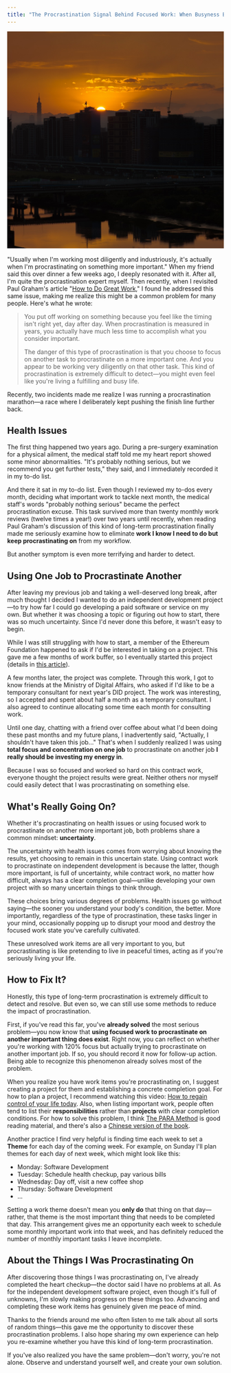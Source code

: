 ```yaml
---
title: "The Procrastination Signal Behind Focused Work: When Busyness Becomes Avoidance"
---
```


![cover](./cover_busy-as-avoidance.jpg)

"Usually when I'm working most diligently and industriously, it's actually when I'm procrastinating on something more important." When my friend said this over dinner a few weeks ago, I deeply resonated with it. After all, I'm quite the procrastination expert myself. Then recently, when I revisited Paul Graham's article "[How to Do Great Work](https://paulgraham.com/greatwork.html)," I found he addressed this same issue, making me realize this might be a common problem for many people. Here's what he wrote:

> You put off working on something because you feel like the timing isn't right yet, day after day. When procrastination is measured in years, you actually have much less time to accomplish what you consider important.
>
> The danger of this type of procrastination is that you choose to focus on another task to procrastinate on a more important one. And you appear to be working very diligently on that other task. This kind of procrastination is extremely difficult to detect—you might even feel like you're living a fulfilling and busy life.

Recently, two incidents made me realize I was running a procrastination marathon—a race where I deliberately kept pushing the finish line further back.

## Health Issues
The first thing happened two years ago. During a pre-surgery examination for a physical ailment, the medical staff told me my heart report showed some minor abnormalities. "It's probably nothing serious, but we recommend you get further tests," they said, and I immediately recorded it in my to-do list.

And there it sat in my to-do list. Even though I reviewed my to-dos every month, deciding what important work to tackle next month, the medical staff's words "probably nothing serious" became the perfect procrastination excuse. This task survived more than twenty monthly work reviews (twelve times a year!) over two years until recently, when reading Paul Graham's discussion of this kind of long-term procrastination finally made me seriously examine how to eliminate **work I know I need to do but keep procrastinating on** from my workflow.

But another symptom is even more terrifying and harder to detect.
## Using One Job to Procrastinate Another
After leaving my previous job and taking a well-deserved long break, after much thought I decided I wanted to do an independent development project—to try how far I could go developing a paid software or service on my own. But whether it was choosing a topic or figuring out how to start, there was so much uncertainty. Since I'd never done this before, it wasn't easy to begin.

While I was still struggling with how to start, a member of the Ethereum Foundation happened to ask if I'd be interested in taking on a project. This gave me a few months of work buffer, so I eventually started this project (details in [this article](https://yurenju.blog/posts/2024-02-04_taiwan-digital-id-privacy-first/)).

A few months later, the project was complete. Through this work, I got to know friends at the Ministry of Digital Affairs, who asked if I'd like to be a temporary consultant for next year's DID project. The work was interesting, so I accepted and spent about half a month as a temporary consultant. I also agreed to continue allocating some time each month for consulting work.

Until one day, chatting with a friend over coffee about what I'd been doing these past months and my future plans, I inadvertently said, "Actually, I shouldn't have taken this job..." That's when I suddenly realized I was using **total focus and concentration on one job** to procrastinate on another job **I really should be investing my energy in**.

Because I was so focused and worked so hard on this contract work, everyone thought the project results were great. Neither others nor myself could easily detect that I was procrastinating on something else.

## What's Really Going On?
Whether it's procrastinating on health issues or using focused work to procrastinate on another more important job, both problems share a common mindset: **uncertainty**.

The uncertainty with health issues comes from worrying about knowing the results, yet choosing to remain in this uncertain state. Using contract work to procrastinate on independent development is because the latter, though more important, is full of uncertainty, while contract work, no matter how difficult, always has a clear completion goal—unlike developing your own project with so many uncertain things to think through.

These choices bring various degrees of problems. Health issues go without saying—the sooner you understand your body's condition, the better. More importantly, regardless of the type of procrastination, these tasks linger in your mind, occasionally popping up to disrupt your mood and destroy the focused work state you've carefully cultivated.

These unresolved work items are all very important to you, but procrastinating is like pretending to live in peaceful times, acting as if you're seriously living your life.
## How to Fix It?
Honestly, this type of long-term procrastination is extremely difficult to detect and resolve. But even so, we can still use some methods to reduce the impact of procrastination.

First, if you've read this far, you've **already solved** the most serious problem—you now know that **using focused work to procrastinate on another important thing does exist**. Right now, you can reflect on whether you're working with 120% focus but actually trying to procrastinate on another important job. If so, you should record it now for follow-up action. Being able to recognize this phenomenon already solves most of the problem.

When you realize you have work items you're procrastinating on, I suggest creating a project for them and establishing a concrete completion goal. For how to plan a project, I recommend watching this video: [How to regain control of your life today](https://www.youtube.com/watch?v=inPnvN6PyLg). Also, when listing important work, people often tend to list their **responsibilities** rather than **projects** with clear completion conditions. For how to solve this problem, I think [The PARA Method](https://fortelabs.com/blog/para/) is good reading material, and there's also a [Chinese version of the book](https://www.kobo.com/tw/zh/ebook/para-10).

Another practice I find very helpful is finding time each week to set a **Theme** for each day of the coming week. For example, on Sunday I'll plan themes for each day of next week, which might look like this:
- Monday: Software Development
- Tuesday: Schedule health checkup, pay various bills
- Wednesday: Day off, visit a new coffee shop
- Thursday: Software Development
- ...

Setting a work theme doesn't mean you **only do** that thing on that day—rather, that theme is the most important thing that needs to be completed that day. This arrangement gives me an opportunity each week to schedule some monthly important work into that week, and has definitely reduced the number of monthly important tasks I leave incomplete.

## About the Things I Was Procrastinating On
After discovering those things I was procrastinating on, I've already completed the heart checkup—the doctor said I have no problems at all. As for the independent development software project, even though it's full of unknowns, I'm slowly making progress on these things too. Advancing and completing these work items has genuinely given me peace of mind.

Thanks to the friends around me who often listen to me talk about all sorts of random things—this gave me the opportunity to discover these procrastination problems. I also hope sharing my own experience can help you re-examine whether you have this kind of long-term procrastination.

If you've also realized you have the same problem—don't worry, you're not alone. Observe and understand yourself well, and create your own solution.
